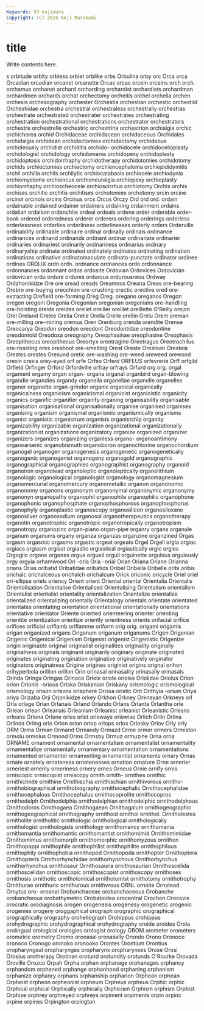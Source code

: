 ```yaml
---
Keywords: 93 kojimura
Copyright: (C) 2024 Koji Murakami
---
```


# title

Write contents here.



s orbitude orbity orbless orblet orblike orbs Orbulina orby orc
Orca orca Orcadian orcadian orcanet orcanette Orcas orcas orcein orceins
orch orch. orchamus orchanet orchard orcharding orchardist orchardists orchardman orchardmen
orchards orchat orchectomy orcheitis orchel orchella orchen orchesis orchesography orchester
Orchestia orchestian orchestic orchestiid Orchestiidae orchestra orchestral orchestraless orchestrally orchestras
orchestrate orchestrated orchestrater orchestrates orchestrating orchestration orchestrational orchestrations orchestrator orchestrators
orchestre orchestrelle orchestric orchestrina orchestrion orchialgia orchic orchichorea orchid Orchidaceae
orchidacean orchidaceous Orchidales orchidalgia orchidean orchidectomies orchidectomy orchideous orchideously orchidist
orchiditis orchido- orchidocele orchidocelioplasty orchidologist orchidology orchidomania orchidopexy orchidoplasty orchidoptosis
orchidorrhaphy orchidotherapy orchidotomies orchidotomy orchids orchiectomies orchiectomy orchiencephaloma orchiepididymitis orchil
orchilla orchils orchilytic orchiocatabasis orchiocele orchiodynia orchiomyeloma orchioncus orchioneuralgia orchiopexy
orchioplasty orchiorrhaphy orchioscheocele orchioscirrhus orchiotomy Orchis orchis orchises orchitic orchitis
orchitises orchotomies orchotomy orcin orcine orcinol orcinols orcins Orcinus orcs
Orcus Orczy Ord ord ord. ordain ordainable ordained ordainer ordainers
ordaining ordainment ordains ordalian ordalium ordanchite ordeal ordeals ordene order
orderable order-book ordered orderedness orderer orderers ordering orderings orderless orderlessness
orderlies orderliness orderlinesses orderly orders Orderville ordinability ordinable ordinaire ordinal
ordinally ordinals ordinance ordinances ordinand ordinands ordinant ordinar ordinariate ordinarier
ordinaries ordinariest ordinarily ordinariness ordinarius ordinary ordinaryship ordinate ordinated ordinately
ordinates ordinating ordination ordinations ordinative ordinatomaculate ordinato-punctate ordinator ordinee ordines
ORDLIX ordn ordn. ordnance ordnances ordo ordonnance ordonnances ordonnant ordos
ordosite Ordovian Ordovices Ordovician ordovician ordu ordure ordures ordurous ordurousness
Ordway Ordzhonikidze Ore ore oread oreads Oreamnos Oreana Oreas ore-bearing
Orebro ore-buying orecchion ore-crushing orectic orective ored ore-extracting Orefield ore-forming
Oreg Oreg. oregano oreganos Oregon oregon oregoni Oregonia Oregonian oregonian
oregonians ore-handling ore-hoisting oreide oreides oreilet oreiller oreillet oreillette O'Reilly
orejon Orel Oreland Orelee Orelia Orelie Orella Orelle orellin Orelu
Orem oreman ore-milling ore-mining oremus Oren Orenburg orenda orendite Orense
Oreocarya Oreodon oreodon oreodont Oreodontidae oreodontine oreodontoid Oreodoxa oreography Oreophasinae
oreophasine Oreophasis Oreopithecus oreopithecus Oreortyx oreotragine Oreotragus Oreotrochilus ore-roasting ores
oreshoot ore-smelting Orest Oreste Orestean Oresteia Orestes orestes Oresund oretic
ore-washing ore-weed oreweed orewood orexin orexis orey-eyed orf orfe Orfeo
Orferd ORFEUS orfevrerie Orff orfgild Orfield Orfinger Orford Orfordville orfray
orfrays Orfurd org org. orgal orgament orgamy organ organ- organa
organal organbird organ-blowing organdie organdies organdy organella organellae organelle organelles
organer organette organ-grinder organic organical organically organicalness organicism organicismal organicist
organicistic organicity organics organific organifier organify organing organisability organisable organisation
organisational organisationally organise organised organises organising organism organismal organismic organismically
organisms organist organistic organistrum organists organistship organity organizability organizable organization
organizational organizationally organizationist organizations organizatory organize organized organizer organizers organizes
organizing organless organo- organoantimony organoarsenic organobismuth organoboron organochlorine organochordium organogel
organogen organogenesis organogenetic organogenetically organogenic organogenist organogeny organogold organographic organographical
organographies organographist organography organoid organoiron organolead organoleptic organoleptically organolithium organologic
organological organologist organology organomagnesium organomercurial organomercury organometallic organon organonomic organonomy
organons organonym organonymal organonymic organonymy organonyn organopathy organophil organophile organophilic
organophone organophonic organophosphate organophosphorous organophosphorus organophyly organoplastic organoscopy organosilicon organosiloxane
organosilver organosodium organosol organotherapeutics organotherapy organotin organotrophic organotropic organotropically organotropism
organotropy organozinc organ-piano organ-pipe organry organs organule organum organums organy
organza organzas organzine organzined Orgas orgasm orgasmic orgasms orgastic orgeat
orgeats Orgel Orgell orgia orgiac orgiacs orgiasm orgiast orgiastic orgiastical
orgiastically orgic orgies Orgoglio orgone orgones orgue orgueil orguil orguinette
orgulous orgulously orgy orgyia orhamwood Ori -oria Oria -orial Orian
Oriana Oriane Orianna orians Orias oribatid Oribatidae oribatids Oribel Oribella
Oribelle oribi oribis orichalc orichalceous orichalch orichalcum Orick oriconic oricycle
Oriel oriel ori-ellipse oriels oriency Orient orient Oriental oriental Orientalia
Orientalis Orientalisation Orientalise Orientalised Orientalising Orientalism orientalism Orientalist orientalist orientality
orientalization Orientalize orientalize orientalized orientalizing orientally Orientalogy orientals orientate orientated
orientates orientating orientation orientational orientationally orientations orientative orientator Oriente oriented
orienteering orienter orienting orientite orientization orientize oriently orientness orients orifacial
orifice orifices orificial oriflamb oriflamme oriform orig orig. origami origamis
origan origanized origans Origanum origanum origanums Origen Origenian Origenic Origenical
Origenism Origenist origenist Origenistic Origenize origin originable original originalist originalities
originality originally originalness originals originant originarily originary originate originated originates
originating origination originative originatively originator originators originatress Origine origines originist
origins orignal orihon orihyperbola orillion orillon Orin orinasal orinasality orinasally
orinasals Orinda Oringa Oringas Orinoco Oriole oriole orioles Oriolidae Oriolus
Orion orion Orionis -orious Oriska Oriskanian Oriskany orismologic orismological orismology
orison orisons orisphere Orissa oristic Orit Orithyia -orium Oriya oriya
Orizaba Orji Orjonikidze orkey Orkhon Orkney Orkneyan Orkneys orl Orla
orlage Orlan Orlanais Orland Orlando Orlans Orlanta Orlantha orle Orlean
orlean Orleanais Orleanism Orleanist orleanist Orleanistic Orleans orleans Orlena Orlene
orles orlet orleways orlewise Orlich Orlin Orlina Orlinda Orling orlo
Orlon orlon orlop orlops orlos Orlosky Orlov Orly orly ORM
Orma Orman Ormand Ormandy Ormazd Orme ormer ormers Ormiston ormolu
ormolus Ormond Orms Ormsby Ormuz ormuzine Orna orna ORNAME ornament
ornamental ornamentalism ornamentalist ornamentality ornamentalize ornamentally ornamentary ornamentation ornamentations ornamented
ornamenter ornamenting ornamentist ornaments ornary Ornas ornate ornately ornateness ornatenesses
ornation ornature Orne ornerier orneriest ornerily orneriness ornery ornes Orneus
Ornie ornify ornis orniscopic orniscopist orniscopy ornith ornith- ornithes ornithic
ornithichnite ornithine Ornithischia ornithischian ornithivorous ornitho- ornithobiographical ornithobiography ornithocephalic Ornithocephalidae
ornithocephalous Ornithocephalus ornithocoprolite ornithocopros ornithodelph Ornithodelphia ornithodelphian ornithodelphic ornithodelphous Ornithodoros
Ornithogaea Ornithogaean Ornithogalum ornithogeographic ornithogeographical ornithography ornithoid ornithol ornithol. Ornitholestes
ornitholite ornitholitic ornithologic ornithological ornithologically ornithologist ornithologists ornithology ornithomancy ornithomania
ornithomantia ornithomantic ornithomantist ornithomimid Ornithomimidae Ornithomimus ornithomorph ornithomorphic ornithomyzous ornithon
Ornithopappi ornithophile ornithophilist ornithophilite ornithophilous ornithophily ornithophobia ornithopod Ornithopoda ornithopter
Ornithoptera Ornithopteris Ornithorhynchidae ornithorhynchous Ornithorhynchus ornithorhynchus ornithosaur Ornithosauria ornithosaurian Ornithoscelida
ornithoscelidan ornithoscopic ornithoscopist ornithoscopy ornithoses ornithosis ornithotic ornithotomical ornithotomist ornithotomy
ornithotrophy Ornithurae ornithuric ornithurous ornithvrous ORNL ornoite Ornstead Ornytus oro-
oroanal Orobanchaceae orobanchaceous Orobanche orobancheous orobathymetric Orobatoidea orocentral Orochon Orocovis
orocratic orodiagnosis orogen orogenesis orogenesy orogenetic orogenic orogenies orogeny oroggaphical
orograph orographic orographical orographically orography oroheliograph Orohippus orohippus orohydrographic orohydrographical
orohydrography oroide oroides Orola orolingual orological orologies orologist orology OROM
orometer orometers orometric orometry Oromo oronasal oronasally Orondo Orono Oronoco
oronoco Oronogo oronoko oronooko Orontes Orontium Orontius oropharyngeal oropharynges oropharynx
oropharynxes Orose Orosi Orosius orotherapy Orotinan orotund orotundity orotunds O'Rourke
Orovada Oroville Orozco Orpah Orpha orphan orphanage orphanages orphancy orphandom
orphaned orphange orphanhood orphaning orphanism orphanize orphanry orphans orphanship orpharion
Orphean orphean Orpheist orpheon orpheonist orpheum Orpheus orpheus Orphic orphic
Orphical orphical Orphically orphically Orphicism Orphism orphism Orphist Orphize orphrey
orphreyed orphreys orpiment orpiments orpin orpinc orpine orpines Orpington orpington
